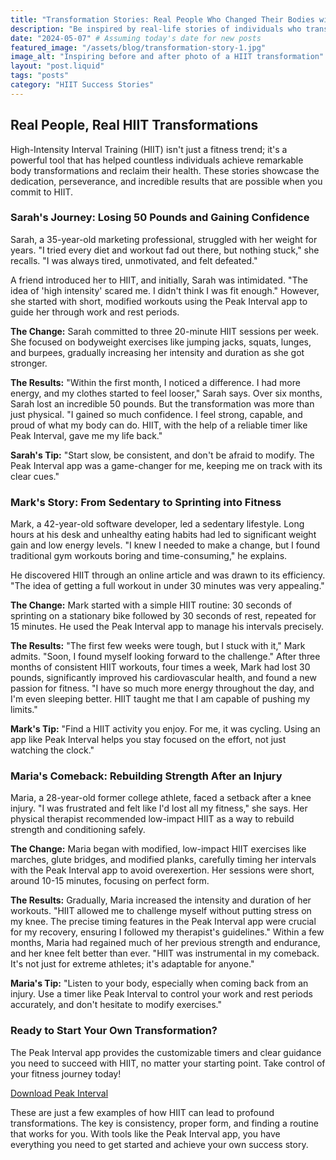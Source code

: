 ```yaml
---
title: "Transformation Stories: Real People Who Changed Their Bodies with HIIT"
description: "Be inspired by real-life stories of individuals who transformed their bodies and lives through the power of High-Intensity Interval Training (HIIT)."
date: "2024-05-07" # Assuming today's date for new posts
featured_image: "/assets/blog/transformation-story-1.jpg"
image_alt: "Inspiring before and after photo of a HIIT transformation"
layout: "post.liquid"
tags: "posts"
category: "HIIT Success Stories"
---
```


## Real People, Real HIIT Transformations

High-Intensity Interval Training (HIIT) isn't just a fitness trend; it's a powerful tool that has helped countless individuals achieve remarkable body transformations and reclaim their health. These stories showcase the dedication, perseverance, and incredible results that are possible when you commit to HIIT.

### Sarah's Journey: Losing 50 Pounds and Gaining Confidence

Sarah, a 35-year-old marketing professional, struggled with her weight for years. "I tried every diet and workout fad out there, but nothing stuck," she recalls. "I was always tired, unmotivated, and felt defeated."

A friend introduced her to HIIT, and initially, Sarah was intimidated. "The idea of 'high intensity' scared me. I didn't think I was fit enough." However, she started with short, modified workouts using the Peak Interval app to guide her through work and rest periods.

**The Change:**
Sarah committed to three 20-minute HIIT sessions per week. She focused on bodyweight exercises like jumping jacks, squats, lunges, and burpees, gradually increasing her intensity and duration as she got stronger.

**The Results:**
"Within the first month, I noticed a difference. I had more energy, and my clothes started to feel looser," Sarah says. Over six months, Sarah lost an incredible 50 pounds. But the transformation was more than just physical. "I gained so much confidence. I feel strong, capable, and proud of what my body can do. HIIT, with the help of a reliable timer like Peak Interval, gave me my life back."

**Sarah's Tip:** "Start slow, be consistent, and don't be afraid to modify. The Peak Interval app was a game-changer for me, keeping me on track with its clear cues."

### Mark's Story: From Sedentary to Sprinting into Fitness

Mark, a 42-year-old software developer, led a sedentary lifestyle. Long hours at his desk and unhealthy eating habits had led to significant weight gain and low energy levels. "I knew I needed to make a change, but I found traditional gym workouts boring and time-consuming," he explains.

He discovered HIIT through an online article and was drawn to its efficiency. "The idea of getting a full workout in under 30 minutes was very appealing."

**The Change:**
Mark started with a simple HIIT routine: 30 seconds of sprinting on a stationary bike followed by 30 seconds of rest, repeated for 15 minutes. He used the Peak Interval app to manage his intervals precisely.

**The Results:**
"The first few weeks were tough, but I stuck with it," Mark admits. "Soon, I found myself looking forward to the challenge." After three months of consistent HIIT workouts, four times a week, Mark had lost 30 pounds, significantly improved his cardiovascular health, and found a new passion for fitness. "I have so much more energy throughout the day, and I'm even sleeping better. HIIT taught me that I am capable of pushing my limits."

**Mark's Tip:** "Find a HIIT activity you enjoy. For me, it was cycling. Using an app like Peak Interval helps you stay focused on the effort, not just watching the clock."

### Maria's Comeback: Rebuilding Strength After an Injury

Maria, a 28-year-old former college athlete, faced a setback after a knee injury. "I was frustrated and felt like I'd lost all my fitness," she says. Her physical therapist recommended low-impact HIIT as a way to rebuild strength and conditioning safely.

**The Change:**
Maria began with modified, low-impact HIIT exercises like marches, glute bridges, and modified planks, carefully timing her intervals with the Peak Interval app to avoid overexertion. Her sessions were short, around 10-15 minutes, focusing on perfect form.

**The Results:**
Gradually, Maria increased the intensity and duration of her workouts. "HIIT allowed me to challenge myself without putting stress on my knee. The precise timing features in the Peak Interval app were crucial for my recovery, ensuring I followed my therapist's guidelines." Within a few months, Maria had regained much of her previous strength and endurance, and her knee felt better than ever. "HIIT was instrumental in my comeback. It's not just for extreme athletes; it's adaptable for anyone."

**Maria's Tip:** "Listen to your body, especially when coming back from an injury. Use a timer like Peak Interval to control your work and rest periods accurately, and don't hesitate to modify exercises."

<div class="cta-box">
    <h3>Ready to Start Your Own Transformation?</h3>
    <p>The Peak Interval app provides the customizable timers and clear guidance you need to succeed with HIIT, no matter your starting point. Take control of your fitness journey today!</p>
    <a href="https://apps.apple.com/us/app/peak-interval-hiit-timer/id6741055716" class="cta-button">Download Peak Interval</a>
</div>

These are just a few examples of how HIIT can lead to profound transformations. The key is consistency, proper form, and finding a routine that works for you. With tools like the Peak Interval app, you have everything you need to get started and achieve your own success story. 